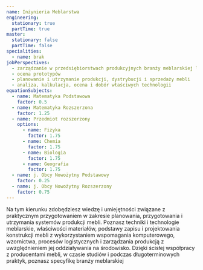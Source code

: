```yaml
---
name: Inżynieria Meblarstwa
engineering:
  stationary: true
  partTime: true
master:
  stationary: false
  partTime: false
specialities:
  - name: brak
jobPerspectives:
  - zarządzanie w przedsiębiorstwach produkcyjnych branży meblarskiej lub pokrewnych związanych z projektowaniem i konstruowaniem mebli
  - ocena prototypów
  - planowanie i utrzymanie produkcji, dystrybucji i sprzedaży mebli
  - analiza, kalkulacja, ocena i dobór właściwych technologii
equationSubjects:
  - name: Matematyka Podstawowa
    factor: 0.5
  - name: Matematyka Rozszerzona
    factor: 1.25
  - name: Przedmiot rozszerzony
    options:
      - name: Fizyka
        factor: 1.75
      - name: Chemia
        factor: 1.75
      - name: Biologia
        factor: 1.75
      - name: Geografia
        factor: 1.75
  - name: j. Obcy Nowożytny Podstawowy
    factor: 0.25
  - name: j. Obcy Nowożytny Rozszerzony
    factor: 0.75
---
```


Na tym kierunku zdobędziesz wiedzę i umiejętności związane z praktycznym przygotowaniem w zakresie planowania, przygotowania i utrzymania systemów produkcji mebli. Poznasz techniki i technologie meblarskie, właściwości materiałów, podstawy zapisu i projektowania konstrukcji mebli z wykorzystaniem wspomagania komputerowego, wzornictwa, procesów logistycznych i zarządzania produkcją z uwzględnieniem jej oddziaływania na środowisko. Dzięki ścisłej współpracy z producentami mebli, w czasie studiów i podczas długoterminowych praktyk, poznasz specyfikę branży meblarskiej
